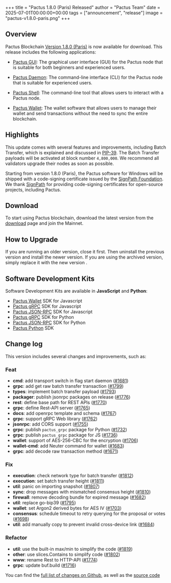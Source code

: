 +++
title = "Pactus 1.8.0 (Paris) Released"
author = "Pactus Team"
date = 2025-07-01T00:00:00+00:00
tags = ["announcement", "release"]
image = "pactus-v1.8.0-paris.png"
+++

## Overview

Pactus Blockchain [Version 1.8.0 (Paris)](https://github.com/pactus-project/pactus/releases/tag/v1.8.0)
is now available for download.
This release includes the following applications:

- [Pactus GUI](https://docs.pactus.org/get-started/pactus-gui/):
  The graphical user interface (GUI) for the Pactus node that is suitable
  for both beginners and experienced users.

- [Pactus Daemon](https://docs.pactus.org/get-started/pactus-daemon/):
  The command-line interface (CLI) for the Pactus node that is suitable for experienced users.

- [Pactus Shell](https://docs.pactus.org/tutorials/pactus-shell/):
  The command-line tool that allows users to interact with a Pactus node.

- [Pactus Wallet](https://docs.pactus.org/tutorials/pactus-wallet/):
  The wallet software that allows users to manage their wallet and send transactions
  without the need to sync the entire blockchain.

## Highlights

This update comes with several features and improvements, including Batch Transfer,
which is explained and discussed in [PIP-39](https://pips.pactus.org/PIPs/pip-39).
The Batch Transfer payloads will be activated at block number `4,800,000`.
We recommend all validators upgrade their nodes as soon as possible.

Starting from version 1.8.0 (Paris), the Pactus software for Windows will be shipped
with a code-signing certificate issued by the [SignPath Foundation](https://signpath.org/).
We thank [SignPath](https://signpath.org/projects) for providing code-signing certificates
for open-source projects, including Pactus.

## Download

To start using Pactus blockchain, download the latest version from the [download](/download)
page and join the Mainnet.

## How to Upgrade

If you are running an older version, close it first.
Then uninstall the previous version and install the newer version.
If you are using the archived version, simply replace it with the new version .

## Software Development Kits

Software Development Kits are available in **JavaScript** and **Python**:

- <i class="fa-brands fa-js"></i>
  [Pactus Wallet](https://github.com/pactus-project/pactus-wallet/tree/main/packages/wallet) SDK for Javascript
- <i class="fa-brands fa-js"></i>
  [Pactus gRPC](https://www.npmjs.com/package/pactus-grpc) SDK for Javascript
- <i class="fa-brands fa-js"></i>
  [Pactus JSON-RPC](https://www.npmjs.com/package/pactus-jsonrpc) SDK for Javascript
- <i class="fa-brands fa-python"></i>
  [Pactus gRPC](https://pypi.org/project/pactus-grpc) SDK for Python
- <i class="fa-brands fa-python"></i>
  [Pactus JSON-RPC](https://pypi.org/project/pactus-jsonrpc) SDK for Python
- <i class="fa-brands fa-python"></i>
  [Pactus Python](https://pypi.org/project/pactus-sdk) SDK

## Change log

This version includes several changes and improvements, such as:

### Feat

- **cmd**: add transport switch in flag start daemon ([#1681](https://github.com/pactus-project/pactus/pull/1681))
- **grpc**: add get raw batch transfer transaction ([#1799](https://github.com/pactus-project/pactus/pull/1799))
- **types**: implement batch transfer payload ([#1793](https://github.com/pactus-project/pactus/pull/1793))
- **packager**: publish jsonrpc packages on release ([#1776](https://github.com/pactus-project/pactus/pull/1776))
- **rest**: define base path for REST APIs ([#1770](https://github.com/pactus-project/pactus/pull/1770))
- **grpc**: define Rest-API server ([#1765](https://github.com/pactus-project/pactus/pull/1765))
- **docs**: add openrpc template and schema ([#1767](https://github.com/pactus-project/pactus/pull/1767))
- **grpc**: support gRPC Web library ([#1762](https://github.com/pactus-project/pactus/pull/1762))
- **jsonrpc**: add CORS support ([#1755](https://github.com/pactus-project/pactus/pull/1755))
- **grpc**: publish `pactus_grpc` package for Python ([#1732](https://github.com/pactus-project/pactus/pull/1732))
- **grpc**: publish `pactus_grpc` package for JS ([#1736](https://github.com/pactus-project/pactus/pull/1736))
- **wallet**: support of AES-256-CBC for the encryption ([#1706](https://github.com/pactus-project/pactus/pull/1706))
- **wallet-cmd**: add Neuter command for wallet ([#1683](https://github.com/pactus-project/pactus/pull/1683))
- **grpc**: add decode raw transaction method ([#1671](https://github.com/pactus-project/pactus/pull/1671))

### Fix

- **execution**: check network type for batch transfer ([#1812](https://github.com/pactus-project/pactus/pull/1812))
- **execution**: set batch transfer height ([#1811](https://github.com/pactus-project/pactus/pull/1811))
- **util**: panic on importing snapshot ([#1807](https://github.com/pactus-project/pactus/pull/1807))
- **sync**: drop messages with mismatched consensus height ([#1810](https://github.com/pactus-project/pactus/pull/1810))
- **firewall**: remove decoding bundle for expired message ([#1682](https://github.com/pactus-project/pactus/pull/1682))
- **util**: replace go-bip39 ([#1795](https://github.com/pactus-project/pactus/pull/1795))
- **wallet**: set Argon2 derived bytes for AES IV ([#1703](https://github.com/pactus-project/pactus/pull/1703))
- **consensus**: schedule timeout to retry querying for the proposal or votes ([#1698](https://github.com/pactus-project/pactus/pull/1698))
- **util**: add manually copy to prevent invalid cross-device link ([#1684](https://github.com/pactus-project/pactus/pull/1684))

### Refactor

- **util**: use the built-in max/min to simplify the code ([#1819](https://github.com/pactus-project/pactus/pull/1819))
- **other**: use slices.Contains to simplify code ([#1802](https://github.com/pactus-project/pactus/pull/1802))
- **www**: rename Rest to HTTP-API ([#1774](https://github.com/pactus-project/pactus/pull/1774))
- **grpc**: update buf.build ([#1716](https://github.com/pactus-project/pactus/pull/1716))

You can find the [full list of changes on Github](https://github.com/pactus-project/pactus/compare/v1.7.0...v1.8.0),
as well as the [source code](https://github.com/pactus-project/pactus/releases/tag/v1.8.0)
